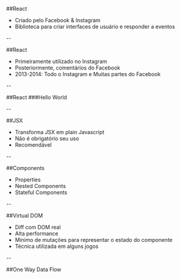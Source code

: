 ##React

- Criado pelo Facebook & Instagram
- Biblioteca para criar interfaces de usuário e responder a eventos

--

##React

- Primeiramente utilizado no Instagram
- Posteriormente, comentários do Facebook
- 2013-2014: Todo o Instagram e Muitas partes do Facebook

--

##React
###Hello World

--

##JSX

- Transforma JSX em plain Javascript
- Não é obrigatório seu uso
- Recomendável

--

##Components

- Properties
- Nested Components
- Stateful Components

--

##Virtual DOM

- Diff com DOM real
- Alta performance
- Minimo de mutações para representar o estado do componente
- Técnica utilizada em alguns jogos

--

##One Way Data Flow